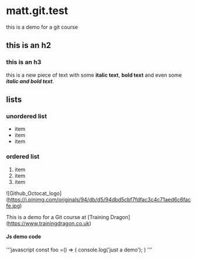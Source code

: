 # matt.git.test
this is a demo for a git course 

## this is an h2

### this is an h3

this is a new piece of text with some **italic text**, **bold text** and even some _**italic and bold text**_.

## lists

### unordered list
* item
* item
* item

### ordered list
1. item
2. item
3. item

![Github_Octocat_logo] (https://i.pinimg.com/originals/94/db/d5/94dbd5cbf7fdfac3c4c71aed6c6facfe.jpg)

This is a demo for a Git course at [Training Dragon] (https://www.trainingdragon.co.uk)

#### Js demo code
'''javascript
const foo =() => (
  console.log('just a demo');
  )
'''
